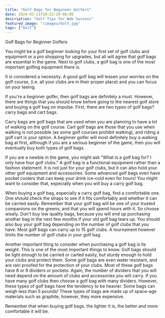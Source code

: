 ```yaml
---
title: "Golf Bags for Beginner Golfers"
date: 2024-03-11T20:53:19-08:00
description: "Golf Tips for Web Success"
featured_image: "/images/Golf.jpg"
tags: ["Golf"]
---
```


Golf Bags for Beginner Golfers

You might be a golf beginner looking for your first set of golf clubs and equipment or a pro shopping for upgrades, but all will agree that golf bags are essential in the game. Next to golf clubs, a golf bag is one of the most important golfing equipment there is. 

It is considered a necessity. A good golf bag will lessen your worries on the golf course, (i.e. all your clubs are in their proper place) and you can focus on your teeing. 

If you're a beginner golfer, then golf bags are definitely a must. However, there are things that you should know before going to the nearest golf store and buying a golf bag on impulse. First, there are two types of golf bags? carry bags and cart bags.

Carry bags are golf bags that are used when you are planning to have a lot of walking on the golf course. Cart golf bags are those that you use when walking is not possible (as some golf courses prohibit walking), and riding a golf cart is your option. A beginner golfer will most definitely buy a walking bag at first, although if you are a serious beginner of the game, then you will eventually buy both types of golf bags. 

If you are a newbie in the game, you might ask "What is a golf bag for? I only have four golf clubs." A golf bag is a functional equipment rather than a fashion statement. It is not just for your golf clubs, but it can also hold your other golf equipment and accessories. Some advanced golf bags even have pocket coolers that can keep your drink ice-cold even for hours! You might want to consider that, especially when you will buy a carry golf bag.

When buying a golf bag, especially a carry golf bag, find a comfortable one. One should check the straps to see if it fits comfortably and whether it can be carried easily. Remember that your golf bag will be one of your trusted companions on the greens, and that you will spend hours with it. So choose wisely. Don't buy low quality bags, because you will end up purchasing another bag in the next few months if your old golf bag tears up. You should also buy your golf bag depending on the number of golf clubs that you have. Most golf bags can carry up to 15 golf clubs. A tournament however limits the number of golf clubs in your golf bag. 

Another important thing to consider when purchasing a golf bag is its weight. This is one of the most important things to know. Golf bags should be light enough to be carried or carted easily, but sturdy enough to hold your clubs and protect them. Some golf bags are even water resistant, and are rain proofed for the protection of your clubs. Most of these golf bags have 8 or 9 dividers or pockets. Again, the number of dividers that you will need depend on the amount of clubs and accessories you will carry. If you have many golf clubs then choose a golf bag with many dividers. However, these types of golf bags have the tendency to be heavier. Some bags can weigh less than 5 pounds! These types of bags are made up of space-age materials such as graphite, however, they more expensive. 

Remember that when buying golf bags, the lighter it is, the better and more comfortable it will be. 

